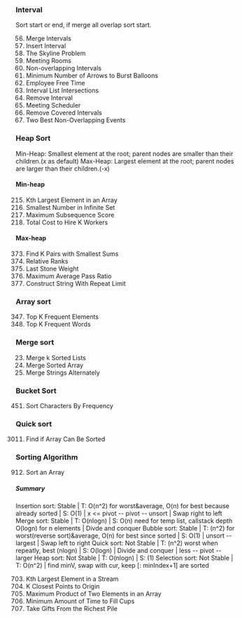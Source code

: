 ### Interval
Sort start or end, if merge all overlap sort start.
   
56. Merge Intervals
57. Insert Interval
218. The Skyline Problem
252. Meeting Rooms
435. Non-overlapping Intervals
452. Minimum Number of Arrows to Burst Balloons
759. Employee Free Time
986. Interval List Intersections
1272. Remove Interval
1229. Meeting Scheduler
1288. Remove Covered Intervals
2054. Two Best Non-Overlapping Events


### Heap Sort
Min-Heap: Smallest element at the root; parent nodes are smaller than their children.(x as default)
Max-Heap: Largest element at the root; parent nodes are larger than their children.(-x)
#### Min-heap
215. Kth Largest Element in an Array
2336. Smallest Number in Infinite Set
2542. Maximum Subsequence Score
2462. Total Cost to Hire K Workers
#### Max-heap
373. Find K Pairs with Smallest Sums
506. Relative Ranks
1046. Last Stone Weight
1792. Maximum Average Pass Ratio
2182. Construct String With Repeat Limit


### Array sort
347. Top K Frequent Elements
692. Top K Frequent Words


### Merge sort
23. Merge k Sorted Lists
88. Merge Sorted Array
1768. Merge Strings Alternately


### Bucket Sort 
451. Sort Characters By Frequency


### Quick sort
3011. Find if Array Can Be Sorted


### Sorting Algorithm
912. Sort an Array
##### Summary
Insertion sort: Stable | T: O(n^2) for worst&average, O(n) for best because already sorted | S: O(1) | x <= pivot -- pivot -- unsort | Swap right to left
Merge sort: Stable | T: O(nlogn) | S: O(n) need for temp list, callstack depth O(logn) for n elements | Divde and conquer
Bubble sort: Stable | T: (n^2) for worst(reverse sort)&average, O(n) for best since sorted | S: O(1) | unsort -- largest | Swap left to right
Quick sort: Not Stable | T: (n^2) worst when repeatly, best (nlogn) | S: O(logn) | Divide and conquer | less -- pivot -- larger
Heap sort: Not Stable | T: O(nlogn) | S: (1)
Selection sort: Not Stable | T: O(n^2) | find minV, swap with cur, keep [: minIndex+1] are sorted










703. Kth Largest Element in a Stream
973. K Closest Points to Origin
1464. Maximum Product of Two Elements in an Array
2335. Minimum Amount of Time to Fill Cups
2558. Take Gifts From the Richest Pile

